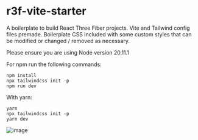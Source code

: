 # r3f-vite-starter

A boilerplate to build React Three Fiber projects.
Vite and Tailwind config files premade.
Boilerplate CSS included with some custom styles that can be
modified or changed / removed as necessary.


Please ensure you are using Node version 20.11.1

For npm run the following commands:

```
npm install
npx tailwindcss init -p
npm run dev

```

With yarn:

```
yarn
npx tailwindcss init -p
yarn dev
```

![image](https://user-images.githubusercontent.com/6551176/221732091-23ee52cb-4150-42fa-b998-43628d7a6b0d.png)
